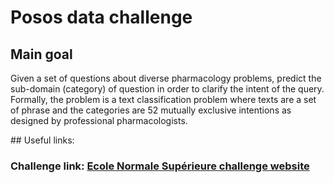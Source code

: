# Posos data challenge

## Main goal

Given a set of questions about diverse pharmacology problems, predict the sub-domain (category) of question in order to clarify the intent of the query.
Formally, the problem is a text classification problem where texts are a set of phrase and the categories are 52 mutually exclusive intentions as designed by professional pharmacologists.

## Useful links:

### Challenge link: [Ecole Normale Supérieure challenge website](https://challengedata.ens.fr/fr/challenge/33/predisez_la_reponse_attendue.html)


